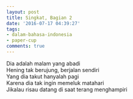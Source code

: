 ```yaml
---
layout: post
title: Singkat, Bagian 2
date: '2016-07-17 04:39:27'
tags:
- dalam-bahasa-indonesia
- paper-cup
comments: true
---
```


Dia adalah malam yang abadi  
Hening tak berujung, berjalan sendiri  
Yang dia takut hanyalah pagi  
Karena dia tak ingin memeluk matahari  
Jikalau risau datang di saat terang menghampiri
